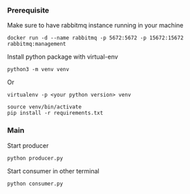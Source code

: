 ### Prerequisite

Make sure to have rabbitmq instance running in your machine

```
docker run -d --name rabbitmq -p 5672:5672 -p 15672:15672 rabbitmq:management
```

Install python package with virtual-env

```
python3 -m venv venv 
```

Or
```
virtualenv -p <your python version> venv
```

```
source venv/bin/activate
pip install -r requirements.txt
```

### Main

Start producer

```
python producer.py
```

Start consumer in other terminal

```
python consumer.py
```
